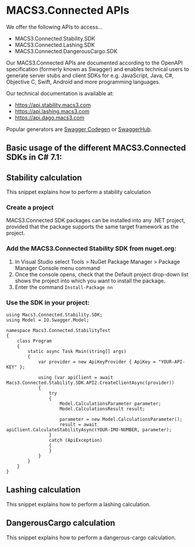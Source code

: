 # MACS3.Connected APIs

We offer the following APIs to access...

* MACS3.Connected.Stability.SDK
* MACS3.Connected.Lashing.SDK
* MACS3.Connected.DangerousCargo.SDK

Our MACS3.Connected APIs are documented according to the OpenAPI specification (formerly known as Swagger) and enables technical users to generate server stubs and client SDKs for e.g. JavaScript, Java, C#, Objective C, Swift, Android and more programming languages.

Our technical documentation is available at:

* https://api.stability.macs3.com
* https://api.lashing.macs3.com
* https://api.dago.macs3.com

Popular generators are [Swagger Codegen](https://swagger.io/tools/swagger-codegen) or [SwaggerHub](https://swagger.io/tools/swaggerhub).

## Basic usage of the different MACS3.Connected SDKs in C# 7.1:

## Stability calculation
This snippet explains how to perform a stability calculation

### Create a project
MACS3.Connected SDK packages can be installed into any .NET project, provided that the package supports the same target framework as the project.

### Add the MACS3.Connected Stability SDK from nuget.org:
1. In Visual Studio select Tools > NuGet Package Manager > Package Manager Console menu command
2. Once the console opens, check that the Default project drop-down list shows the project into which you want to install the package.
3. Enter the command ```Install-Package nn```

### Use the SDK in your project:
```
using Macs3.Connected.Stability.SDK;
using Model = IO.Swagger.Model;

namespace Macs3.Connected.StabilityTest
{
    class Program
    {
        static async Task Main(string[] args)
        {
            var provider = new ApiKeyProvider { ApiKey = "YOUR-API-KEY" };
            
            using (var apiClient = await Macs3.Connected.Stability.SDK.API2.CreateClientAsync(provider))
            {
                try
                {
                    Model.CalculationsParameter parameter;
                    Model.CalculationsResult result;

                    parameter = new Model.CalculationsParameter();
                    result = await apiClient.CalculateStabilityAsync(YOUR-IMO-NUMBER, parameter);
                }
                catch (ApiException)
                {
                }
            }
        }
    }
}
```

## Lashing calculation
This snippet explains how to perform a lashing calculation.

## DangerousCargo calculation
This snippet explains how to perform a dangerous-cargo calculation.
